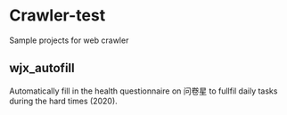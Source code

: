 # Crawler-test

Sample projects for web crawler

## wjx_autofill

Automatically fill in the health questionnaire on 问卷星 to fullfil daily tasks during the hard times (2020). 
